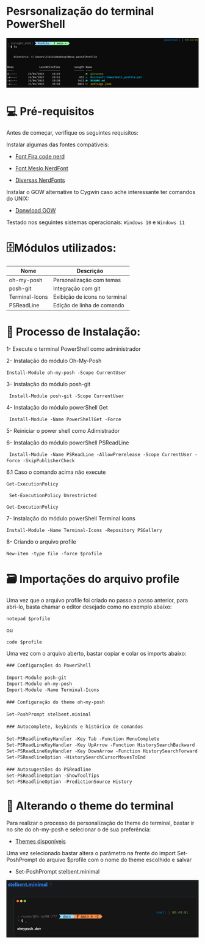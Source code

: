 
# Pesrsonalização do terminal PowerShell 

![](https://github.com/italohcx/-powershell-prompt-/blob/main/screenshots/screenshot.png)

# 💻 Pré-requisitos

Antes de começar, verifique os seguintes requisitos:

Instalar algumas das fontes compátiveis:

* [Font Fira code nerd](https://github.com/ryanoasis/nerd-fonts/tree/master/patched-fonts/FiraCode)

* [Font Meslo NerdFont](https://github.com/romkatv/powerlevel10k#meslo-nerd-font-patched-for-powerlevel10k)

* [Diversas NerdFonts](https://www.nerdfonts.com/font-downloads)

Instalar o GOW alternative to Cygwin caso ache interessante ter comandos do UNIX:

* [Donwload GOW](https://github.com/bmatzelle/gow)

Testado nos seguintes sistemas operacionais: `Windows 10` e `Windows 11`

# 🗄️Módulos utilizados: 

Nome            | Descrição 
---------       | ------
oh-my-posh      | Personalização com temas
posh-git        | Integração com git
Terminal-Icons  | Exibição de icons no terminal
PSReadLine      | Edição de linha de comando

# 📀 Processo de Instalação:

1- Execute o terminal PowerShell como administrador

2- Instalação do módulo Oh-My-Posh

~~~PoweShell
Install-Module oh-my-posh -Scope CurrentUser
~~~

3- Instalação do módulo posh-git

~~~PoweShell
 Install-Module posh-git -Scope CurrentUser
~~~

4- Instalação do módulo powerShell Get

~~~PoweShell
 Install-Module -Name PowerShellGet -Force
~~~

5- Reiniciar o power shell como Adimistrador

6- Instalação do módulo powerShell PSReadLine

~~~PoweShell
 Install-Module -Name PSReadLine -AllowPrerelease -Scope CurrentUser -Force -SkipPublisherCheck
~~~
6.1 Caso o comando acima não execute 
~~~PoweShell
Get-ExecutionPolicy
 ~~~
~~~PoweShell
 Set-ExecutionPolicy Unrestricted
 ~~~
 ~~~PoweShell
Get-ExecutionPolicy
 ~~~
7- Instalação do módulo powerShell Terminal Icons

~~~PoweShell
Install-Module -Name Terminal-Icons -Repository PSGallery
~~~

8- Criando o arquivo profile

~~~PoweShell
New-item -type file -force $profile   
~~~

# 🗃️ Importações do arquivo profile 

Uma vez que o arquivo profile foi criado no passo a passo anterior, para abri-lo, basta chamar o editor desejado como no exemplo abaixo:

~~~PoweShell
notepad $profile 
~~~
ou 
~~~PoweShell
code $profile   
~~~

Uma vez com o arquivo aberto, bastar copiar e colar os imports abaixo:

~~~PoweShell
### Configurações do PowerShell

Import-Module posh-git 
Import-Module oh-my-posh
Import-Module -Name Terminal-Icons

### Configuração do theme oh-my-posh

Set-PoshPrompt stelbent.minimal

### Autocomplete, keybinds e histórico de comandos

Set-PSReadlineKeyHandler -Key Tab -Function MenuComplete
Set-PSReadLineKeyHandler -Key UpArrow -Function HistorySearchBackward
Set-PSReadLineKeyHandler -Key DownArrow -Function HistorySearchForward
Set-PSReadlineOption -HistorySearchCursorMovesToEnd

### Autosugestões do PSReadline
Set-PSReadlineOption -ShowToolTips
Set-PSReadlineOption -PredictionSource History
~~~

# 🎨 Alterando o theme do terminal

Para realizar o processo de personalização do theme do terminal, bastar ir no site do oh-my-posh e selecionar o de sua preferência:

* [Themes disponíveis](https://ohmyposh.dev/docs/themes)

Uma vez selecionado bastar altera o parâmetro na frente do import Set-PoshPrompt do arquivo $profile com o nome do theme escolhido e salvar

- Set-PoshPrompt stelbent.minimal

![](https://github.com/italohcx/-powershell-prompt-/blob/main/screenshots/example_theme.png)


